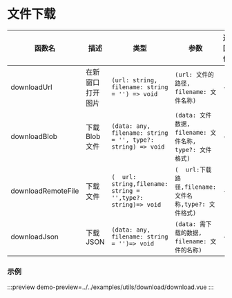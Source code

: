 # 文件下载


| 函数名             | 描述             | 类型                                                         | 参数                                                    | 返回值 |
| ------------------ | ---------------- | ------------------------------------------------------------ | ------------------------------------------------------- | ------ |
| downloadUrl        | 在新窗口打开图片 | `(url: string, filename: string = '') => void`               | `(url: 文件的路径, filename: 文件名称)`                 | -      |
| downloadBlob       | 下载Blob文件     | `(data: any, filename: string = '', type?: string) => void`  | `(data: 文件数据, filename: 文件名称, type?: 文件格式)` | -      |
| downloadRemoteFile | 下载文件         | `(  url: string,filename: string = '',type?: string)=> void` | `(  url:下载路径,filename: 文件名称,type?: 文件格式)`   | -      |
| downloadJson       | 下载JSON         | `(data: any, filename: string = '')=> void`                  | `(data: 需下载的数据, filename: 文件的名称)`            | -      |



### 示例
:::preview
demo-preview=../../examples/utils/download/download.vue
:::